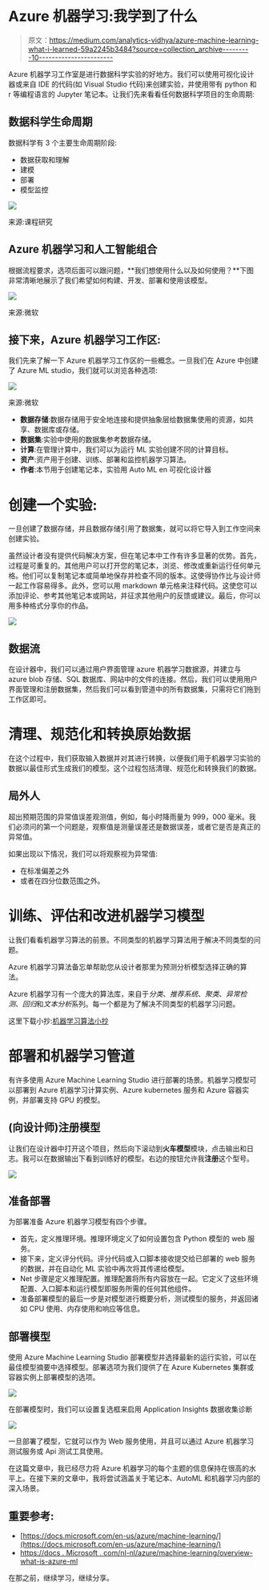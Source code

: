 # Azure 机器学习:我学到了什么

> 原文：<https://medium.com/analytics-vidhya/azure-machine-learning-what-i-learned-59a2245b3484?source=collection_archive---------10----------------------->

Azure 机器学习工作室是进行数据科学实验的好地方。我们可以使用可视化设计器或来自 IDE 的代码(如 Visual Studio 代码)来创建实验，并使用带有 python 和 r 等编程语言的 Jupyter 笔记本。让我们先来看看任何数据科学项目的生命周期:

## 数据科学生命周期

数据科学有 3 个主要生命周期阶段:

*   数据获取和理解
*   建模
*   部署
*   模型监控

![](img/db963a477211bc4089912b16449a45ff.png)

来源:课程研究

## Azure 机器学习和人工智能组合

根据流程要求，选项后面可以跟问题，**我们想使用什么以及如何使用？**下图非常清晰地展示了我们希望如何构建、开发、部署和使用该模型。

![](img/c15b279e9fbeff82e557436ea18e9ced.png)

来源:微软

## **接下来，Azure 机器学习工作区:**

我们先来了解一下 Azure 机器学习工作区的一些概念。一旦我们在 Azure 中创建了 Azure ML studio，我们就可以浏览各种选项:

![](img/9a0f999a9b0ce74cf0c9f38edc1f50c0.png)

来源:微软

*   **数据存储**:数据存储用于安全地连接和提供抽象层给数据集使用的资源，如共享、数据库或存储。
*   **数据集**:实验中使用的数据集参考数据存储。
*   **计算**:在管理计算中，我们可以为运行 ML 实验创建不同的计算目标。
*   **资产**:资产用于创建、训练、部署和监控机器学习算法。
*   **作者**:本节用于创建笔记本，实验用 Auto ML en 可视化设计器

# 创建一个实验:

一旦创建了数据存储，并且数据存储引用了数据集，就可以将它导入到工作空间来创建实验。

虽然设计者没有提供代码解决方案，但在笔记本中工作有许多显著的优势。首先，过程是可重复的。其他用户可以打开您的笔记本，浏览、修改或重新运行任何单元格。他们可以复制笔记本或简单地保存并检查不同的版本。这使得协作比与设计师一起工作容易得多。此外，您可以用 markdown 单元格来注释代码。这使您可以添加评论、参考其他笔记本或网站，并征求其他用户的反馈或建议。最后，你可以用多种格式分享你的作品。

![](img/cef99adf56662b7c31dcbdc7606f2f6a.png)

## 数据流

在设计器中，我们可以通过用户界面管理 azure 机器学习数据源，并建立与 azure blob 存储、SQL 数据库、网站中的文件的连接。然后，我们可以使用用户界面管理和注册数据集，然后我们可以看到管道中的所有数据集，只需将它们拖到工作区即可。

# 清理、规范化和转换原始数据

在这个过程中，我们获取输入数据并对其进行转换，以便我们用于机器学习实验的数据以最佳形式生成我们的模型。这个过程包括清理、规范化和转换我们的数据。

## 局外人

超出预期范围的异常值误差观测值，例如，每小时降雨量为 999，000 毫米。我们必须问的第一个问题是，观察值是测量误差还是数据误差，或者它是否是真正的异常值。

如果出现以下情况，我们可以将观察视为异常值:

*   在标准偏差之外
*   或者在四分位数范围之外。

# 训练、评估和改进机器学习模型

让我们看看机器学习算法的前景。不同类型的机器学习算法用于解决不同类型的问题。

Azure 机器学习算法备忘单帮助您从设计者那里为预测分析模型选择正确的算法。

Azure 机器学习有一个庞大的算法库，来自于*分类*、*推荐系统*、*聚类*、*异常检测*、*回归*和*文本分析*系列。每一个都是为了解决不同类型的机器学习问题。

这里下载小抄:[机器学习算法小抄](https://download.microsoft.com/download/3/5/b/35bb997f-a8c7-485d-8c56-19444dafd757/azure-machine-learning-algorithm-cheat-sheet-nov2019.pdf?WT.mc_id=docs-article-lazzeri)

# 部署和机器学习管道

有许多使用 Azure Machine Learning Studio 进行部署的场景。机器学习模型可以部署到 Azure 机器学习计算实例、Azure kubernetes 服务和 Azure 容器实例，并部署支持 GPU 的模型。

## (向设计师)注册模型

让我们在设计器中打开这个项目，然后向下滚动到**火车模型**模块，点击输出和日志。我可以在数据输出下看到训练好的模型。右边的按钮允许我**注册**这个型号。

![](img/2be0baaa696ca60764f5fdd32276a0d0.png)

## 准备部署

为部署准备 Azure 机器学习模型有四个步骤。

*   首先，定义推理环境。推理环境定义了如何设置包含 Python 模型的 web 服务。
*   接下来，定义评分代码。评分代码或入口脚本接收提交给已部署的 web 服务的数据，并在自动化 ML 实验中再次将其传递给模型。
*   Net 步骤是定义推理配置。推理配置将所有内容放在一起。它定义了这些环境配置、入口脚本和运行模型即服务所需的任何其他组件。
*   准备部署模型的最后一步是对模型进行概要分析，测试模型的服务，并返回诸如 CPU 使用、内存使用和响应等信息。

## 部署模型

使用 Azure Machine Learning Studio 部署模型并选择最新的运行实验，可以在最佳模型摘要中选择模型。部署选项为我们提供了在 Azure Kubernetes 集群或容器实例上部署模型的选项。

![](img/cc4963d998e311eb63fd2c9211d86268.png)

在部署模型时，我们可以设置复选框来启用 Application Insights 数据收集诊断

![](img/315a786c619efb0e0ef5d822a1fe643f.png)

一旦部署了模型，它就可以作为 Web 服务使用，并且可以通过 Azure 机器学习测试服务或 Api 测试工具使用。

在这篇文章中，我已经尽力将 Azure 机器学习的每个主题的信息保持在很高的水平上。在接下来的文章中，我将尝试涵盖关于笔记本、AutoML 和机器学习内部的深入场景。

## 重要参考:

*   [https://docs.microsoft.com/en-us/azure/machine-learning/](https://docs.microsoft.com/en-us/azure/machine-learning/)
*   [https://docs . Microsoft . com/nl-nl/azure/machine-learning/overview-what-is-azure-ml](https://docs.microsoft.com/nl-nl/azure/machine-learning/overview-what-is-azure-ml)

在那之前，继续学习，继续分享。
